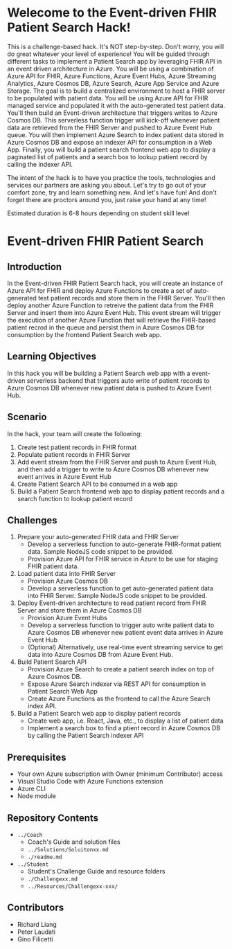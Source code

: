 # Welecome to the Event-driven FHIR Patient Search Hack!

This is a challenge-based hack. It's NOT step-by-step. Don't worry, you will do great whatever your level of experience! You will be guided through different tasks to implement a Patient Search app by leveraging FHIR API in an event driven architecture in Azure.  You will be using a combination of Azure API for FHIR, Azure Functions, Azure Event Hubs, Azure Streaming Analytics, Azure Cosmos DB, Azure Search, Azure App Service and Azure Storage. The goal is to build a centralized environment to host a FHIR server to be populated with patient data.  You will be using Azure API for FHIR managed service and populated it with the auto-generated test patient data. You'll then build an Event-driven architecture that triggers writes to Azure Cosmos DB.  This serverless function trigger will kick-off whenever patient data are retrieved from the FHIR Server and pushed to Azure Event Hub queue.  You will then implement Azure Search to index patient data stored in Azure Cosmos DB and expose an indexer API for consumption in a Web App.  Finally, you will build a patient search frontend web app to display a paginated list of patients and a search box to lookup patient record by calling the indexer API. 

The intent of the hack is to have you practice the tools, technologies and services our partners are asking you about.  Let's try to go out of your comfort zone, try and learn something new.  And let's have fun!  And don't forget there are proctors around you, just raise your hand at any time!

Estimated duration is 6-8 hours depending on student skill level

# Event-driven FHIR Patient Search
## Introduction
In the Event-driven FHIR Patient Search hack, you will create an instance of Azure API for FHIR and deploy Azure Functions to create a set of auto-generated test patient records and store them in the FHIR Server.  You'll then deploy another Azure Function to retreive the patient data from the FHIR Server and insert them into Azure Event Hub.  This event stream will trigger the execution of another Azure Function that will retrieve the FHIR-based patient recrod in the queue and persist them in Azure Cosmos DB for consumption by the frontend Patient Search web app.

## Learning Objectives
In this hack you will be building a Patient Search web app with a event-driven serverless backend that triggers auto write of patient records to Azure Cosmos DB whenever new patient data is pushed to Azure Event Hub.

## Scenario
In the hack, your team will create the following:
1. Create test patient records in FHIR format
2. Populate patient records in FHIR Server
3. Add event stream from the FHIR Server and push to Azure Event Hub, and then add a trigger to write to Azure Cosmos DB whenever new event arrives in Azure Event Hub
4. Create Patient Search API to be consumed in a web app
5. Build a Patient Search frontend web app to display patient records and a search function to lookup patient record

## Challenges
1. Prepare your auto-generated FHIR data and FHIR Server
   - Develop a serverless function to auto-generate FHIR-format patient data. Sample NodeJS code snippet to be provided.
   - Provision Azure API for FHIR service in Azure to be use for staging FHIR patient data.
2. Load patient data into FHIR Server
   - Provision Azure Cosmos DB
   - Develop a serverless function to get auto-generated patient data into FHIR Server.  Sample NodeJS code snippet to be provided.
3. Deploy Event-driven architecture to read patient record from FHIR Server and store them in Azure Cosmos DB
   - Provision Azure Event Hubs
   - Develop a serverless function to trigger auto write patient data to Azure Cosmos DB whenever new patient event data arrives in Azure Event Hub
   - (Optional) Alternatively, use real-time event streaming service to get data into Azure Cosmos DB from Azure Event Hub.
4. Build Patient Search API
   - Provision Azure Search to create a patient search index on top of Azure Cosmos DB.
   - Expose Azure Search indexer via REST API for consumption in Patient Search Web App
   - Create Azure Functions as the frontend to call the Azure Search index API.
5. Build a Patient Search web app to display patient records
   - Create web app, i.e. React, Java, etc., to display a list of patient data
   - Implement a search box to find a ptient record in Azure Cosmos DB by calling the Patient Search indexer API

## Prerequisites
- Your own Azure subscription with Owner (minimum Contributor) access 
- Visual Studio Code with Azure Functions extension
- Azure CLI
- Node module

## Repository Contents
- `../Coach`
  - Coach's Guide and solution files
   - `../Solutions/Soluitonxx.md`
  - `./readme.md`
- `../Student`
  - Student's Challenge Guide and resource folders
  - `./Challengexx.md`
  - `../Resources/Challengexx-xxx/`

## Contributors
- Richard Liang
- Peter Laudati
- Gino Filicetti


